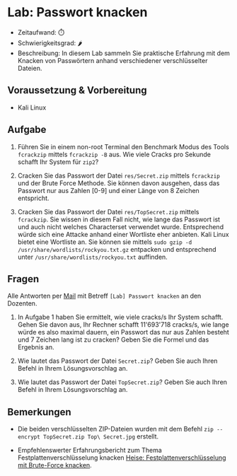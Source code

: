 # Lab: Passwort knacken

-   Zeitaufwand:        ⏱️
-   Schwierigkeitsgrad: 🌶️
-   Beschreibung: In diesem Lab sammeln Sie praktische Erfahrung mit dem Knacken von Passwörtern anhand verschiedener verschlüsselter Dateien.

## Voraussetzung & Vorbereitung

-   Kali Linux

## Aufgabe

1.  Führen Sie in einem non-root Terminal den Benchmark Modus des Tools `fcrackzip` mittels `fcrackzip -B` aus. Wie viele Cracks pro Sekunde schafft Ihr System für `zip2`?

2.  Cracken Sie das Passwort der Datei `res/Secret.zip` mittels `fcrackzip` und der Brute Force Methode. Sie können davon ausgehen, dass das Passwort nur aus Zahlen [0-9] und einer Länge von 8 Zeichen entspricht.

3.  Cracken Sie das Passwort der Datei `res/TopSecret.zip` mittels `fcrackzip`. Sie wissen in diesem Fall nicht, wie lange das Passwort ist und auch nicht welches Characterset verwendet wurde. Entsprechend würde sich eine Attacke anhand einer Wortliste eher anbieten. Kali Linux bietet eine Wortliste an. Sie können sie mittels `sudo gzip -d /usr/share/wordlists/rockyou.txt.gz` entpacken und entsprechend unter `/usr/share/wordlists/rockyou.txt` auffinden.

## Fragen

Alle Antworten per [Mail](mailto:pascal.knecht@juventus.schule?subject=[Lab]%20Passwort%20knacken) mit Betreff `[Lab] Passwort knacken` an den Dozenten.

1.  In Aufgabe 1 haben Sie ermittelt, wie viele cracks/s Ihr System schafft. Gehen Sie davon aus, Ihr Rechner schafft 11'693'718 cracks/s, wie lange würde es also maximal dauern, ein Passwort das nur aus Zahlen besteht und 7 Zeichen lang ist zu cracken? Geben Sie die Formel und das Ergebnis an.

2.  Wie lautet das Passwort der Datei `Secret.zip`? Geben Sie auch Ihren Befehl in Ihrem Lösungsvorschlag an.

3.  Wie lautet das Passwort der Datei `TopSecret.zip`? Geben Sie auch Ihren Befehl in Ihrem Lösungsvorschlag an.

## Bemerkungen

-   Die beiden verschlüsselten ZIP-Dateien wurden mit dem Befehl `zip --encrypt TopSecret.zip Top\ Secret.jpg` erstellt.

-   Empfehlenswerter Erfahrungsbericht zum Thema Festplattenverschlüsselung knacken [Heise: Festplattenverschlüsselung mit Brute-Force knacken](https://www.heise.de/ct/artikel/Festplattenverschluesselung-mit-Brute-Force-knacken-4769795.html).
